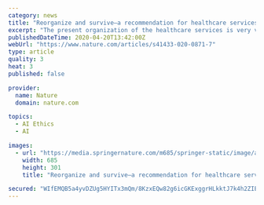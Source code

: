 ```yaml
---
category: news
title: "Reorganize and survive—a recommendation for healthcare services affected by COVID-19—the ophthalmology experience"
excerpt: "The present organization of the healthcare services is very vulnerable to the Coronavirus disease 19 (COVID-19) outbreak. Socrates once said: “I know that I know nothing”, which certainly holds true for the present COVID-19 outbreak."
publishedDateTime: 2020-04-20T13:42:00Z
webUrl: "https://www.nature.com/articles/s41433-020-0871-7"
type: article
quality: 3
heat: 3
published: false

provider:
  name: Nature
  domain: nature.com

topics:
  - AI Ethics
  - AI

images:
  - url: "https://media.springernature.com/m685/springer-static/image/art%3A10.1038%2Fs41433-020-0871-7/MediaObjects/41433_2020_871_Fig1_HTML.png"
    width: 685
    height: 301
    title: "Reorganize and survive—a recommendation for healthcare services affected by COVID-19—the ophthalmology experience"

secured: "WIfEMQB5a4yvDZUg5HYITx3mQm/8KzxEQw82g6icGKExggrHLkktJ7k4h2ZIEYPMP9rOC/3pZdJHCCprOnIGLSCDaDOM63w0CCmJ7EpyxQ6UceLCqyvDfhsDLCz2CtCLjJSIVqy/F1RjkHKxGc+cIRqOWRg7h9AaeEYg09rSf5ROW9jFhlV9XZUkJYancN17Bwu7EPGFmn+dZ7dyReKrqTx4eFX6U/nbuqMwwHxHiFh5O7s5Ddablg9siK1Ll6E5civlMeeQoCG/SaMrkfeQWKO5AgEvpK1+PK5TW8MHzejObYGzFIfEFbg040s+fJ9DcA0HyoeP+fv4J5ZN1JbGkNyIEHW4rtR/LSxQ6VJXGwXhZXup7gUCLZOyHPJb7BBBJzr+StXH/dAkwlAK78Lgw8oVYX0nSDz5DrnYbssfMPYgNbWJsA+3mP+EI8xNhSQMWeeL1r1jNjK5SfgH0Pvsbc/76byoK4Wr9q6NSPz5eik=;4Zs+HFM30pR1NOdHUSb3WQ=="
---
```


